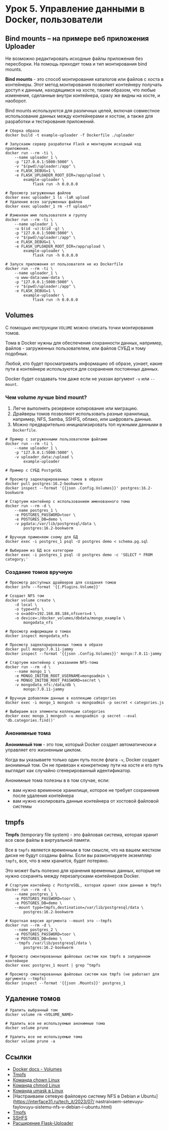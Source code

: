 # Урок 5. Управление данными в Docker, пользователи

## Bind mounts – на примере веб приложения Uploader

Не возможно редактировать исходные файлы приложения без пересборки.
На помощь приходят тома и тип монтирования bind mounts.

**Bind mounts** - это способ монтирования каталогов или файлов с хоста в контейнеры. Этот метод монтирования позволяет контейнеру получать доступ к данным, находящимся на хосте, таким образом, что любые изменения, сделанные внутри контейнера, сразу же видны на хосте, и наоборот.

Bind mounts используются для различных целей, включая совместное использование данных между контейнерами и хостом, а также для разработки и тестирования приложений.


```shell
# Сборка образа
docker build -t example-uploader -f Dockerfile ./uploader

# Запускаем сервер разработки Flask и монтируем исходный код приложения.
docker run --rm -ti \
    --name uploader_1 \
    -p "127.0.0.1:5000:5000" \
    -v "$(pwd)/uploader:/app" \
    -e FLASK_DEBUG=1 \
    -e FLASK_UPLOADER_ROOT_DIR=/app/upload \
        example-uploader \
            flask run -h 0.0.0.0

# Просмотр загруженных файлов
docker exec uploader_1 ls -laR upload
# Удаление всех загруженных файлов
docker exec uploader_1 rm -rf upload/*

# Изменяем имя пользователя и группу
docker run --rm -ti \
    --name uploader_1 \
    -u $(id -u):$(id -g) \
    -p "127.0.0.1:5000:5000" \
    -v "$(pwd)/uploader:/app" \
    -e FLASK_DEBUG=1 \
    -e FLASK_UPLOADER_ROOT_DIR=/app/upload \
        example-uploader \
            flask run -h 0.0.0.0

# Запуск приложения от пользователя не из Dockerfile
docker run --rm -ti \
    --name uploader_1 \
    -u www-data:www-data \
    -p "127.0.0.1:5000:5000" \
    -v "$(pwd)/uploader:/app" \
    -e FLASK_DEBUG=1 \
        example-uploader \
            flask run -h 0.0.0.0
```


## Volumes

С помощью инструкции `VOLUME` можно описать точки монтирования томов.

Тома в Docker нужны для обеспечения сохранности данных, например, файлов - загруженных пользователем, или файлов СУБД и тому подобных.

Любой, кто будет просматривать информацию об образе, узнает, какие пути в контейнере используются для сохранения постоянных данных.

Docker будет создавать том даже если не указан аргумент `-v` или `--mount`.

### Чем volume лучше bind mount?

1. Легче выполнять резервное копирование или миграцию.
2. Драйверы томов позволяют использовать разные хранилища,
   например, NFS, Samba, SSHFS, облако, или шифровать данные.
3. Можно предварительно инициализировать топ нужными данными в `Dockerfile`.

```shell
# Пример с загруженными пользователем файлами
docker run --rm -ti \
    --name uploader_1 \
    -p "127.0.0.1:5000:5000" \
    -v uploader_data:/upload \
        example-uploader

# Пример с СУБД PostgeSQL

# Просмотр задекларированных томов в образе
docker pull postgres:16.2-bookworm
docker inspect --format '{{json .Config.Volumes}}' postgres:16.2-bookworm

# Стартуем контейнер с использованием именованного тома
docker run --rm -d \
    --name postgres_1 \
    -e POSTGRES_PASSWORD=toor \
    -e POSTGRES_DB=demo \
    -v pgdata:/var/lib/postgresql/data \
        postgres:16.2-bookworm

# Вручную применяем схему для БД
docker exec -i postgres_1 psql -U postgres demo < schema.pg.sql

# Выбираем из БД все категории
docker exec -i postgres_1 psql -U postgres demo -c 'SELECT * FROM category;'
```

### Создание томов вручную

```shell
# Просмотр доступных драйверов для создания томов
docker info --format '{{.Plugins.Volume}}'

# Создает NFS том
docker volume create \
    -d local \
    -o type=nfs \
    -o o=addr=192.168.88.184,nfsvers=4 \
    -o device=:/docker_volumes/dbdata/mongo_example \
        mongodata_nfs

# Просмотр информации о томах
docker inspect mongodata_nfs

# Просмотр задекларированных томов в образе
docker pull mongo:7.0.11-jammy
docker inspect --format '{{json .Config.Volumes}}' mongo:7.0.11-jammy

# Стартуем контейнер с указанием NFS-тома
docker run --rm -d \
    --name mongo_1 \
    -e MONGO_INITDB_ROOT_USERNAME=mongoadmin \
    -e MONGO_INITDB_ROOT_PASSWORD=secret \
    -v mongodata_nfs:/data/db \
        mongo:7.0.11-jammy

# Вручную добавляем данные в коллекцию categories
docker exec -i mongo_1 mongosh -u mongoadmin -p secret < categories.js

# Выбираем все элементы коллекции categories
docker exec mongo_1 mongosh -u mongoadmin -p secret --eval 'db.categories.find()'
```

### Анонимные тома

**Анонимный том** - это том, который Docker создает автоматически и управляет его жизненным циклом.

Когда вы указываете только один путь после флага `-v`, Docker создает анонимный том.
Он не привязан к конкретному пути на хосте и его путь выглядит как случайно сгенерированный идентификатор.

Анонимные тома полезны в в том случае, если:

* вам нужно временное хранилище, которое не требует сохранения после удаления контейнера
* вам нужно изолировать данные контейнера от хостовой файловой системы

## tmpfs

**Tmpfs** (temporary file system) - это файловая система, которая хранит все свои файлы в виртуальной памяти.

Все в `tmpfs` является временным в том смысле, что на вашем жестком диске не будут созданы файлы. Если вы размонтируете экземпляр `tmpfs`, все, что в нем хранится, будет потеряно.

Это может быть полезно для хранения временных данных, которые не нужно сохранять между перезапусками контейнеров Docker.


```shell
# Стартуем контейнер с PostgreSQL, которая хранит свои данные в tmpfs
docker run --rm -d \
    --name postgres_1 \
    -e POSTGRES_PASSWORD=toor \
    -e POSTGRES_DB=demo \
    --mount type=tmpfs,destination=/var/lib/postgresql/data \
        postgres:16.2-bookworm

# Короткая версия аргумента --mount это --tmpfs
docker run --rm -d \
    --name postgres_2 \
    -e POSTGRES_PASSWORD=toor \
    -e POSTGRES_DB=demo \
    --tmpfs /var/lib/postgresql/data \
        postgres:16.2-bookworm

# Просмотр смонтированных файловых систем как tmpfs в запущенном контейнере
docker exec postgres_1 mount | grep ^tmpfs

# Просмотр смонтированных файловых систем как tmpfs (не работает для аргумента --tmpfs)
docker inspect --format '{{json .Mounts}}' postgres_1
```

## Удаление томов

```shell
# Удалить выбранный том
docker volume rm <VOLUME_NAME>

# Удалить все не используемые анонимные тома
docker volume prune

# Удалить все не используемые тома
docker volume prune -a
```

## Ссылки

* [Docker docs - Volumes](https://docs.docker.com/storage/volumes/)
* [Tmpfs](https://www.kernel.org/doc/html/latest/filesystems/tmpfs.html)
* [Команда chown Linux](https://losst.pro/komanda-chown-linux)
* [Команда chmod Linux](https://losst.pro/komanda-chmod-linux)
* [Команда umask в Linux](https://losst.pro/komanda-umask-v-linux)
* [Настраиваем сетевую файловую систему NFS в Debian и Ubuntu](https://interface31.ru/tech_it/2023/07/
nastraivaem-setevuyu-faylovuyu-sistemu-nfs-v-debian-i-ubuntu.html)
* [Tmpfs](https://www.kernel.org/doc/html/latest/filesystems/tmpfs.html)
* [SSHFS](https://ru.wikipedia.org/wiki/SSHFS)
* [Расширение Flask-Uploader](https://flask-uploader.readthedocs.io/ru/latest/)
